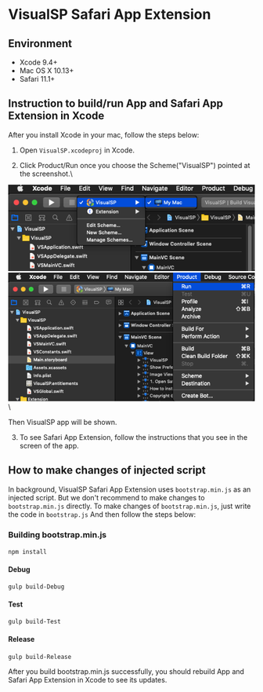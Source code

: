 # VisualSP Safari App Extension

## Environment
- Xcode 9.4+
- Mac OS X 10.13+
- Safari 11.1+

## Instruction to build/run App and Safari App Extension in Xcode
After you install Xcode in your mac, follow the steps below:

1. Open `VisualSP.xcodeproj` in Xcode.

2. Click Product/Run once you choose the Scheme("VisualSP") pointed at the screenshot.\

![Build/Run](https://github.com/Eagle19243/VisualSP_macOS/blob/master/screenshot/1.png)\
![Build/Run](https://github.com/Eagle19243/VisualSP_macOS/blob/master/screenshot/2.png)\

Then VisualSP app will be shown.

3. To see Safari App Extension, follow the instructions that you see in the screen of the app.

## How to make changes of injected script
In background, VisualSP Safari App Extension uses `bootstrap.min.js` as an injected script.
But we don't recommend to make changes to `bootstrap.min.js` directly.
To make changes of `bootstrap.min.js`, just write the code in `bootstrap.js`
And then follow the steps below:

### Building bootstrap.min.js

```
npm install
```

#### Debug
```
gulp build-Debug
```

#### Test
```
gulp build-Test
```

#### Release
```
gulp build-Release
```

After you build bootstrap.min.js successfully, you should rebuild App and Safari App Extension in Xcode to see its updates.
